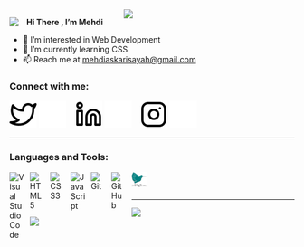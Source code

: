<img align="right" width="60%" height="auto" src="https://i.imgur.com/iXuL1HG.png" height="175px"/>

<p align="left"><strong>Hi There , I’m Mehdi</strong> <img align= "left" src="https://raw.githubusercontent.com/MartinHeinz/MartinHeinz/master/wave.gif" width="30px"></p>

- 👀 I’m interested in Web Development
- 🌱 I’m currently learning CSS
- 📫 Reach me at mehdiaskarisayah@gmail.com

### Connect with me:

[![website](./img/twitter-light.svg)](https://twitter.com/Sayeh1990V)
[![website](./img/twitter-dark.svg)](https://twitter.com/Sayeh1990V)
&nbsp;&nbsp;
[![website](./img/linkedin-light.svg)](https://www.linkedin.com/in/mehdi-askari-82ba2ab8/)
[![website](./img/linkedin-dark.svg)](https://www.linkedin.com/in/mehdi-askari-82ba2ab8/)
&nbsp;&nbsp;
[![website](./img/instagram-light.svg)]( https://www.instagram.com/askarisayah/)
[![website](./img/instagram-dark.svg)]( https://www.instagram.com/askarisayah/)
<br>

---

### Languages and Tools:

<img align="left" alt="Visual Studio Code" width="26px" src="https://cdn.jsdelivr.net/gh/devicons/devicon/icons/vscode/vscode-original.svg" style="padding-right:10px;" />
<img align="left" alt="HTML5" width="26px" src="https://cdn.jsdelivr.net/gh/devicons/devicon/icons/html5/html5-original.svg" style="padding-right:10px;" />
<img align="left" alt="CSS3" width="26px" src="https://cdn.jsdelivr.net/gh/devicons/devicon/icons/css3/css3-original.svg" style="padding-right:10px;" />
<img align="left" alt="JavaScript" width="26px" src="https://cdn.jsdelivr.net/gh/devicons/devicon/icons/javascript/javascript-original.svg" style="padding-right:10px;" />
<img align="left" alt="Git" width="26px" src="https://cdn.jsdelivr.net/gh/devicons/devicon/icons/git/git-original.svg" style="padding-right:10px;" />
<img align="left" alt="GitHub" width="26px" src="https://user-images.githubusercontent.com/3369400/139448065-39a229ba-4b06-434b-bc67-616e2ed80c8f.png" style="padding-right:10px;" />
<img align="left" alt="Latex" width="26px" src="https://raw.githubusercontent.com/github/explore/80688e429a7d4ef2fca1e82350fe8e3517d3494d/topics/latex/latex.png" style="padding-right:10px;" />

<br>
<br>

---


 <img align="left" width="47%" src="https://github-readme-stats.vercel.app/api/top-langs/?username=askarism&show_icons=true&hide_border=true&layout=compact&theme=dark" />

 <img align="left" width="47%" src="https://github-readme-stats.vercel.app/api?username=askarism&show_icons=true&hide_border=true&theme=dark" />




[twitter]: https://twitter.com/Sayeh1990V
[youtube]: https://youtube.com/codeSTACKr
[instagram]: https://www.instagram.com/askarisayah/
[linkedin]: https://www.linkedin.com/in/mehdi-askari-82ba2ab8/
